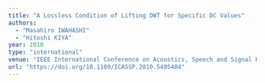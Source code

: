 ```yaml
---
title: "A Lossless Condition of Lifting DWT for Specific DC Values"
authors:
  - "Masahiro IWAHASHI"
  - "Hitoshi KIYA"
year: 2010
type: "international"
venue: "IEEE International Conference on Acoustics, Speech and Signal Processing, pp. IVMSP-P12.7, Dallas, TX, the U.S., 2010-03-19."
url: "https://doi.org/10.1109/ICASSP.2010.5495484"
---
```

